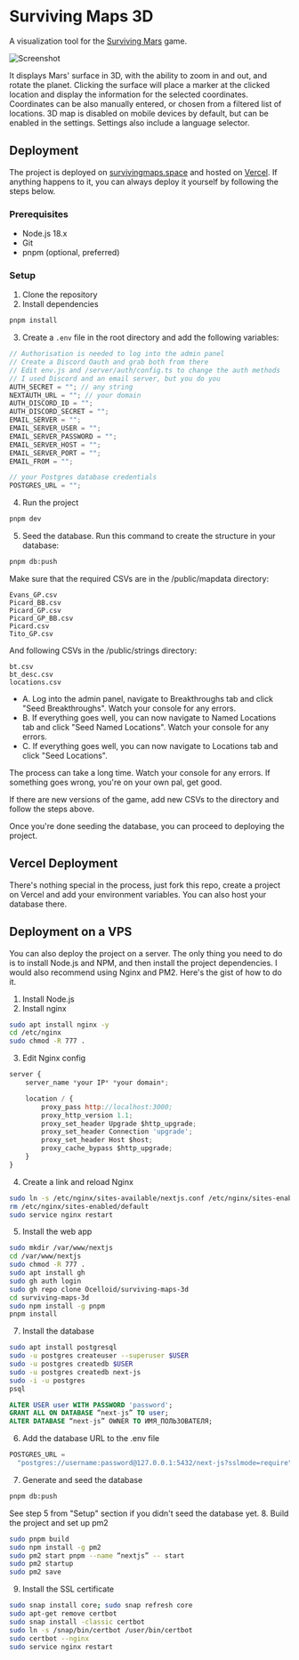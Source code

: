 # Surviving Maps 3D

A visualization tool for the [Surviving Mars](https://www.paradoxinteractive.com/games/surviving-mars/about) game.

![Screenshot](https://i.imgur.com/MIy6tBh.png)

It displays Mars' surface in 3D, with the ability to zoom in and out, and rotate the planet. Clicking the surface will place a marker at the clicked location and display the information for the selected coordinates. Coordinates can be also manually entered, or chosen from a filtered list of locations. 3D map is disabled on mobile devices by default, but can be enabled in the settings. Settings also include a language selector.

## Deployment

The project is deployed on [survivingmaps.space](https://survivingmaps.space/) and hosted on [Vercel](https://vercel.com/). If anything happens to it, you can always deploy it yourself by following the steps below.

### Prerequisites

- Node.js 18.x
- Git
- pnpm (optional, preferred)

### Setup

1. Clone the repository
2. Install dependencies

```bash
pnpm install
```

3. Create a `.env` file in the root directory and add the following variables:

```js
// Authorisation is needed to log into the admin panel
// Create a Discord Oauth and grab both from there
// Edit env.js and /server/auth/config.ts to change the auth methods
// I used Discord and an email server, but you do you
AUTH_SECRET = ""; // any string
NEXTAUTH_URL = ""; // your domain
AUTH_DISCORD_ID = "";
AUTH_DISCORD_SECRET = "";
EMAIL_SERVER = "";
EMAIL_SERVER_USER = "";
EMAIL_SERVER_PASSWORD = "";
EMAIL_SERVER_HOST = "";
EMAIL_SERVER_PORT = "";
EMAIL_FROM = "";

// your Postgres database credentials
POSTGRES_URL = "";
```

4. Run the project

```bash
pnpm dev
```

5. Seed the database.
   Run this command to create the structure in your database:

```bash
pnpm db:push
```

Make sure that the required CSVs are in the /public/mapdata directory:

```
Evans_GP.csv
Picard_BB.csv
Picard_GP.csv
Picard_GP_BB.csv
Picard.csv
Tito_GP.csv
```

And following CSVs in the /public/strings directory:

```
bt.csv
bt_desc.csv
locations.csv
```

- A. Log into the admin panel, navigate to Breakthroughs tab and click "Seed Breakthroughs". Watch your console for any errors.
- B. If everything goes well, you can now navigate to Named Locations tab and click "Seed Named Locations". Watch your console for any errors.
- C. If everything goes well, you can now navigate to Locations tab and click "Seed Locations".

The process can take a long time. Watch your console for any errors.
If something goes wrong, you're on your own pal, get good.

If there are new versions of the game, add new CSVs to the directory and follow the steps above.

Once you're done seeding the database, you can proceed to deploying the project.

## Vercel Deployment

There's nothing special in the process, just fork this repo, create a project on Vercel and add your environment variables. You can also host your database there.

## Deployment on a VPS

You can also deploy the project on a server. The only thing you need to do is to install Node.js and NPM, and then install the project dependencies. I would also recommend using Nginx and PM2. Here's the gist of how to do it.

1. Install Node.js
2. Install nginx

```bash
sudo apt install nginx -y
cd /etc/nginx
sudo chmod -R 777 .
```

3. Edit Nginx config

```js
server {
    server_name *your IP* *your domain*;

    location / {
        proxy_pass http://localhost:3000;
        proxy_http_version 1.1;
        proxy_set_header Upgrade $http_upgrade;
        proxy_set_header Connection 'upgrade';
        proxy_set_header Host $host;
        proxy_cache_bypass $http_upgrade;
    }
}
```

4. Create a link and reload Nginx

```bash
sudo ln -s /etc/nginx/sites-available/nextjs.conf /etc/nginx/sites-enabled/
rm /etc/nginx/sites-enabled/default
sudo service nginx restart
```

5. Install the web app

```bash
sudo mkdir /var/www/nextjs
cd /var/www/nextjs
sudo chmod -R 777 .
sudo apt install gh
sudo gh auth login
sudo gh repo clone Ocelloid/surviving-maps-3d
cd surviving-maps-3d
sudo npm install -g pnpm
pnpm install
```

7. Install the database

```bash
sudo apt install postgresql
sudo -u postgres createuser --superuser $USER
sudo -u postgres createdb $USER
sudo -u postgres createdb next-js
sudo -i -u postgres
psql
```

```sql
ALTER USER user WITH PASSWORD 'password';
GRANT ALL ON DATABASE “next-js” TO user;
ALTER DATABASE “next-js” OWNER TO ИМЯ_ПОЛЬЗОВАТЕЛЯ;
```

6. Add the database URL to the .env file

```js
POSTGRES_URL =
  "postgres://username:password@127.0.0.1:5432/next-js?sslmode=require";
```

7. Generate and seed the database

```bash
pnpm db:push
```

See step 5 from "Setup" section if you didn't seed the database yet. 8. Build the project and set up pm2

```bash
sudo pnpm build
sudo npm install -g pm2
sudo pm2 start pnpm --name “nextjs” -- start
sudo pm2 startup
sudo pm2 save
```

9. Install the SSL certificate

```bash
sudo snap install core; sudo snap refresh core
sudo apt-get remove certbot
sudo snap install -classic certbot
sudo ln -s /snap/bin/certbot /user/bin/certbot
sudo certbot --nginx
sudo service nginx restart
```
